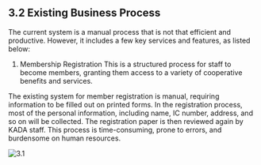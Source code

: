 ## 3.2 Existing Business Process

The current system is a manual process that is not that efficient and productive. However, it includes a few key services and features, as listed below:

  1. Membership Registration
This is a structured process for staff to become members, granting them access to a variety of cooperative benefits and services.

The existing system for member registration is manual, requiring information to be filled out on printed forms. In the registration process, most of the personal information, including name, IC number, address, and so on will be collected. The registration paper is then reviewed again by KADA staff. This process is time-consuming, prone to errors, and burdensome on human resources.

<img scr="https://raw.githubusercontent.com/Cheryl322/Technicrab_Project1_SAD_20232024/main/image/3.1.jpg" alt="3.1" >
